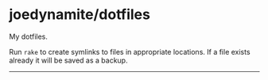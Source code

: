# joedynamite/dotfiles

My dotfiles.

Run `rake` to create symlinks to files in appropriate locations. If a file exists already it will be saved as a backup.

----
